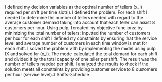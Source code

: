 I defined my decision variables as the optimal number of tellers (x_i) required per shift per time 
slot(i).  I defined the problem.  For each shift I needed to determine the number of tellers 
needed with regard to the average customer demand taking into account that each teller can 
assist 8 customers per hour. Using pulp, I created my objective functions: by minimizing the 
total number of tellers:  Inputted the number of customers per hour for each shift I defined my 
constraints by ensuring that the service level  and average number of customers in each time 
window is met for each shift. I solved the problem with by implementing the model using pulp 
IX 
and solved for (x_i). The model calculated the total demand for each shift and divided it by the 
total capacity of one teller per shift. The result was the number of tellers needed per shift. 
I analyzed the results to check if the solution meets all constraints by providing customer 
service to 8 customers per hour (service level).# Shifts-Schedule
